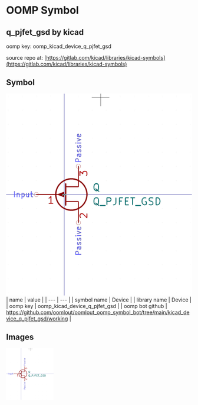 # OOMP Symbol  
## q_pjfet_gsd  by kicad  
  
oomp key: oomp_kicad_device_q_pjfet_gsd  
  
source repo at: [https://gitlab.com/kicad/libraries/kicad-symbols](https://gitlab.com/kicad/libraries/kicad-symbols)  
## Symbol  
  
[![working.png](working_600.png)](working.png)  
| name | value | 
| --- | --- | 
| symbol name | Device | 
| library name | Device | 
| oomp key | oomp_kicad_device_q_pjfet_gsd | 
| oomp bot github | https://github.com/oomlout/oomlout_oomp_symbol_bot/tree/main/kicad_device_q_pjfet_gsd/working | 
## Images  
  
[![working.png](working_140.png)](working.png)  
